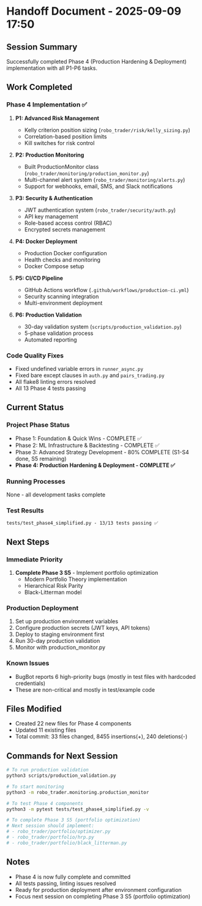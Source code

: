 # Handoff Document - 2025-09-09 17:50

## Session Summary
Successfully completed Phase 4 (Production Hardening & Deployment) implementation with all P1-P6 tasks.

## Work Completed

### Phase 4 Implementation ✅
1. **P1: Advanced Risk Management**
   - Kelly criterion position sizing (`robo_trader/risk/kelly_sizing.py`)
   - Correlation-based position limits
   - Kill switches for risk control

2. **P2: Production Monitoring**
   - Built ProductionMonitor class (`robo_trader/monitoring/production_monitor.py`)
   - Multi-channel alert system (`robo_trader/monitoring/alerts.py`)
   - Support for webhooks, email, SMS, and Slack notifications

3. **P3: Security & Authentication**
   - JWT authentication system (`robo_trader/security/auth.py`)
   - API key management
   - Role-based access control (RBAC)
   - Encrypted secrets management

4. **P4: Docker Deployment**
   - Production Docker configuration
   - Health checks and monitoring
   - Docker Compose setup

5. **P5: CI/CD Pipeline**
   - GitHub Actions workflow (`.github/workflows/production-ci.yml`)
   - Security scanning integration
   - Multi-environment deployment

6. **P6: Production Validation**
   - 30-day validation system (`scripts/production_validation.py`)
   - 5-phase validation process
   - Automated reporting

### Code Quality Fixes
- Fixed undefined variable errors in `runner_async.py`
- Fixed bare except clauses in `auth.py` and `pairs_trading.py`
- All flake8 linting errors resolved
- All 13 Phase 4 tests passing

## Current Status

### Project Phase Status
- Phase 1: Foundation & Quick Wins - COMPLETE ✅
- Phase 2: ML Infrastructure & Backtesting - COMPLETE ✅
- Phase 3: Advanced Strategy Development - 80% COMPLETE (S1-S4 done, S5 remaining)
- **Phase 4: Production Hardening & Deployment - COMPLETE ✅**

### Running Processes
None - all development tasks complete

### Test Results
```
tests/test_phase4_simplified.py - 13/13 tests passing ✅
```

## Next Steps

### Immediate Priority
1. **Complete Phase 3 S5** - Implement portfolio optimization
   - Modern Portfolio Theory implementation
   - Hierarchical Risk Parity
   - Black-Litterman model

### Production Deployment
1. Set up production environment variables
2. Configure production secrets (JWT keys, API tokens)
3. Deploy to staging environment first
4. Run 30-day production validation
5. Monitor with production_monitor.py

### Known Issues
- BugBot reports 6 high-priority bugs (mostly in test files with hardcoded credentials)
- These are non-critical and mostly in test/example code

## Files Modified
- Created 22 new files for Phase 4 components
- Updated 11 existing files
- Total commit: 33 files changed, 8455 insertions(+), 240 deletions(-)

## Commands for Next Session
```bash
# To run production validation
python3 scripts/production_validation.py

# To start monitoring
python3 -m robo_trader.monitoring.production_monitor

# To test Phase 4 components
python3 -m pytest tests/test_phase4_simplified.py -v

# To complete Phase 3 S5 (portfolio optimization)
# Next session should implement:
# - robo_trader/portfolio/optimizer.py
# - robo_trader/portfolio/hrp.py
# - robo_trader/portfolio/black_litterman.py
```

## Notes
- Phase 4 is now fully complete and committed
- All tests passing, linting issues resolved
- Ready for production deployment after environment configuration
- Focus next session on completing Phase 3 S5 (portfolio optimization)